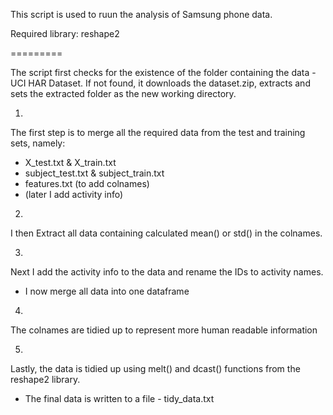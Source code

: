 This script is used to ruun the analysis of Samsung phone data.

Required library: reshape2

=========

The script first checks for the existence of the folder containing the data - UCI HAR Dataset.
If not found, it downloads the dataset.zip, extracts and sets the extracted folder as the new working directory.

1.

The first step is to merge all the required data from the test and training sets, namely:
  - X_test.txt & X_train.txt
  - subject_test.txt & subject_train.txt
  - features.txt (to add colnames)
  - (later I add activity info)
  
2.

I then Extract all data containing calculated mean() or std() in the colnames.

3.

Next I add the activity info to the data and rename the IDs to activity names.
  - I now merge all data into one dataframe
  
4.

The colnames are tidied up to represent more human readable information

5.

Lastly, the data is tidied up using melt() and dcast() functions from the reshape2 library.
  - The final data is written to a file - tidy_data.txt
